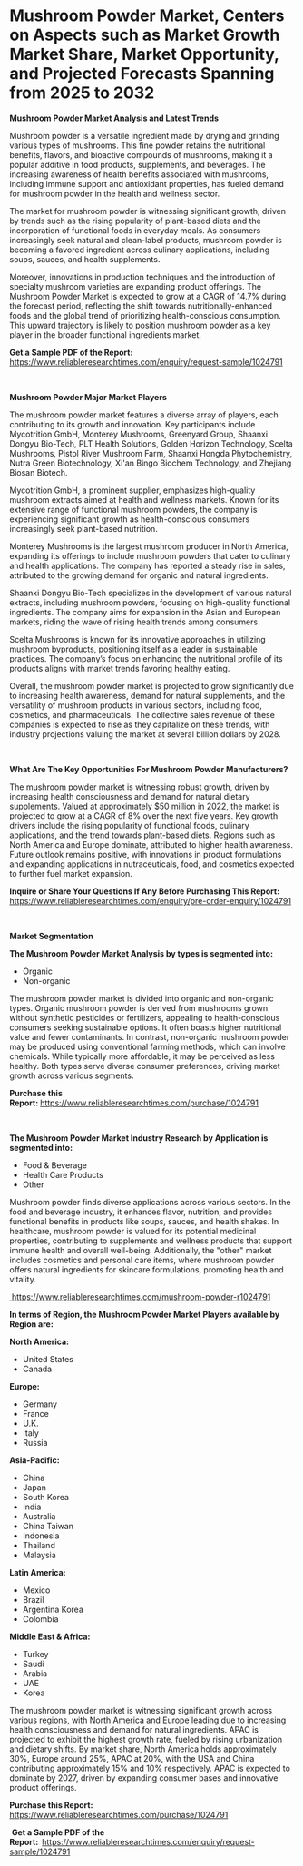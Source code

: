 <p><h1>Mushroom Powder Market, Centers on Aspects such as Market Growth Market Share, Market Opportunity, and Projected Forecasts Spanning from 2025 to 2032</h1></p><p><strong>Mushroom Powder Market Analysis and Latest Trends</strong></p>
<p><p>Mushroom powder is a versatile ingredient made by drying and grinding various types of mushrooms. This fine powder retains the nutritional benefits, flavors, and bioactive compounds of mushrooms, making it a popular additive in food products, supplements, and beverages. The increasing awareness of health benefits associated with mushrooms, including immune support and antioxidant properties, has fueled demand for mushroom powder in the health and wellness sector.</p><p>The market for mushroom powder is witnessing significant growth, driven by trends such as the rising popularity of plant-based diets and the incorporation of functional foods in everyday meals. As consumers increasingly seek natural and clean-label products, mushroom powder is becoming a favored ingredient across culinary applications, including soups, sauces, and health supplements. </p><p>Moreover, innovations in production techniques and the introduction of specialty mushroom varieties are expanding product offerings. The Mushroom Powder Market is expected to grow at a CAGR of 14.7% during the forecast period, reflecting the shift towards nutritionally-enhanced foods and the global trend of prioritizing health-conscious consumption. This upward trajectory is likely to position mushroom powder as a key player in the broader functional ingredients market.</p></p>
<p><strong>Get a Sample PDF of the Report:&nbsp;</strong> <a href="https://www.reliableresearchtimes.com/enquiry/request-sample/1024791?utm_campaign=2237&utm_medium=2&utm_source=Github&utm_content=ia&utm_term=17042025&utm_id=mushroom-powder">https://www.reliableresearchtimes.com/enquiry/request-sample/1024791</a></p>
<p>&nbsp;</p>
<p><strong>Mushroom Powder Major Market Players</strong></p>
<p><p>The mushroom powder market features a diverse array of players, each contributing to its growth and innovation. Key participants include Mycotrition GmbH, Monterey Mushrooms, Greenyard Group, Shaanxi Dongyu Bio-Tech, PLT Health Solutions, Golden Horizon Technology, Scelta Mushrooms, Pistol River Mushroom Farm, Shaanxi Hongda Phytochemistry, Nutra Green Biotechnology, Xi'an Bingo Biochem Technology, and Zhejiang Biosan Biotech.</p><p>Mycotrition GmbH, a prominent supplier, emphasizes high-quality mushroom extracts aimed at health and wellness markets. Known for its extensive range of functional mushroom powders, the company is experiencing significant growth as health-conscious consumers increasingly seek plant-based nutrition. </p><p>Monterey Mushrooms is the largest mushroom producer in North America, expanding its offerings to include mushroom powders that cater to culinary and health applications. The company has reported a steady rise in sales, attributed to the growing demand for organic and natural ingredients.</p><p>Shaanxi Dongyu Bio-Tech specializes in the development of various natural extracts, including mushroom powders, focusing on high-quality functional ingredients. The company aims for expansion in the Asian and European markets, riding the wave of rising health trends among consumers.</p><p>Scelta Mushrooms is known for its innovative approaches in utilizing mushroom byproducts, positioning itself as a leader in sustainable practices. The company’s focus on enhancing the nutritional profile of its products aligns with market trends favoring healthy eating.</p><p>Overall, the mushroom powder market is projected to grow significantly due to increasing health awareness, demand for natural supplements, and the versatility of mushroom products in various sectors, including food, cosmetics, and pharmaceuticals. The collective sales revenue of these companies is expected to rise as they capitalize on these trends, with industry projections valuing the market at several billion dollars by 2028.</p></p>
<p>&nbsp;</p>
<p><strong>What Are The Key Opportunities For Mushroom Powder Manufacturers?</strong></p>
<p><p>The mushroom powder market is witnessing robust growth, driven by increasing health consciousness and demand for natural dietary supplements. Valued at approximately $50 million in 2022, the market is projected to grow at a CAGR of 8% over the next five years. Key growth drivers include the rising popularity of functional foods, culinary applications, and the trend towards plant-based diets. Regions such as North America and Europe dominate, attributed to higher health awareness. Future outlook remains positive, with innovations in product formulations and expanding applications in nutraceuticals, food, and cosmetics expected to further fuel market expansion.</p></p>
<p><strong>Inquire or Share Your Questions If Any Before Purchasing This Report:</strong> <a href="https://www.reliableresearchtimes.com/enquiry/pre-order-enquiry/1024791?utm_campaign=2237&utm_medium=2&utm_source=Github&utm_content=ia&utm_term=17042025&utm_id=mushroom-powder">https://www.reliableresearchtimes.com/enquiry/pre-order-enquiry/1024791</a></p>
<p>&nbsp;</p>
<p><strong>Market Segmentation</strong></p>
<p><strong>The Mushroom Powder Market Analysis by types is segmented into:</strong></p>
<p><ul><li>Organic</li><li>Non-organic</li></ul></p>
<p><p>The mushroom powder market is divided into organic and non-organic types. Organic mushroom powder is derived from mushrooms grown without synthetic pesticides or fertilizers, appealing to health-conscious consumers seeking sustainable options. It often boasts higher nutritional value and fewer contaminants. In contrast, non-organic mushroom powder may be produced using conventional farming methods, which can involve chemicals. While typically more affordable, it may be perceived as less healthy. Both types serve diverse consumer preferences, driving market growth across various segments.</p></p>
<p><strong>Purchase this Report:&nbsp;</strong><a href="https://www.reliableresearchtimes.com/purchase/1024791?utm_campaign=2237&utm_medium=2&utm_source=Github&utm_content=ia&utm_term=17042025&utm_id=mushroom-powder">https://www.reliableresearchtimes.com/purchase/1024791</a></p>
<p>&nbsp;</p>
<p><strong>The Mushroom Powder Market Industry Research by Application is segmented into:</strong></p>
<p><ul><li>Food & Beverage</li><li>Health Care Products</li><li>Other</li></ul></p>
<p><p>Mushroom powder finds diverse applications across various sectors. In the food and beverage industry, it enhances flavor, nutrition, and provides functional benefits in products like soups, sauces, and health shakes. In healthcare, mushroom powder is valued for its potential medicinal properties, contributing to supplements and wellness products that support immune health and overall well-being. Additionally, the "other" market includes cosmetics and personal care items, where mushroom powder offers natural ingredients for skincare formulations, promoting health and vitality.</p></p>
<p><a href="https://www.reliableresearchtimes.com/mushroom-powder-r1024791?utm_campaign=2237&utm_medium=2&utm_source=Github&utm_content=ia&utm_term=17042025&utm_id=mushroom-powder">&nbsp;https://www.reliableresearchtimes.com/mushroom-powder-r1024791</a></p>
<p><strong>In terms of Region, the Mushroom Powder Market Players available by Region are:</strong></p>
<p>
    <p> <strong> North America: </strong>
        <ul>
            <li>United States</li>
            <li>Canada</li>
        </ul>
        </p> 
    <p> <strong> Europe: </strong>
        <ul>
            <li>Germany</li>
            <li>France</li>
            <li>U.K.</li>
            <li>Italy</li>
            <li>Russia</li>
        </ul>
        </p> 
    <p> <strong> Asia-Pacific: </strong>
        <ul>
            <li>China</li>
            <li>Japan</li>
            <li>South Korea</li>
            <li>India</li>
            <li>Australia</li>
            <li>China Taiwan</li>
            <li>Indonesia</li>
            <li>Thailand</li>
            <li>Malaysia</li>
        </ul>
        </p> 
    <p> <strong> Latin America: </strong>
        <ul>
            <li>Mexico</li>
            <li>Brazil</li>
            <li>Argentina Korea</li>
            <li>Colombia</li>
        </ul>
        </p> 
    <p> <strong> Middle East & Africa: </strong>
        <ul>
            <li>Turkey</li>
            <li>Saudi</li>
            <li>Arabia</li>
            <li>UAE</li>
            <li>Korea</li>
        </ul>
    </p>
    </p>
<p><p>The mushroom powder market is witnessing significant growth across various regions, with North America and Europe leading due to increasing health consciousness and demand for natural ingredients. APAC is projected to exhibit the highest growth rate, fueled by rising urbanization and dietary shifts. By market share, North America holds approximately 30%, Europe around 25%, APAC at 20%, with the USA and China contributing approximately 15% and 10% respectively. APAC is expected to dominate by 2027, driven by expanding consumer bases and innovative product offerings.</p></p>
<p><strong>Purchase this Report: </strong><a href="https://www.reliableresearchtimes.com/purchase/1024791?utm_campaign=2237&utm_medium=2&utm_source=Github&utm_content=ia&utm_term=17042025&utm_id=mushroom-powder">https://www.reliableresearchtimes.com/purchase/1024791</a></p>
<p>&nbsp;<strong>Get a Sample PDF of the Report:&nbsp;&nbsp;</strong><a href="https://www.reliableresearchtimes.com/enquiry/request-sample/1024791?utm_campaign=2237&utm_medium=2&utm_source=Github&utm_content=ia&utm_term=17042025&utm_id=mushroom-powder">https://www.reliableresearchtimes.com/enquiry/request-sample/1024791</a></p>
<p><strong></strong></p>
<p><p></p><p></p><p></p></p>